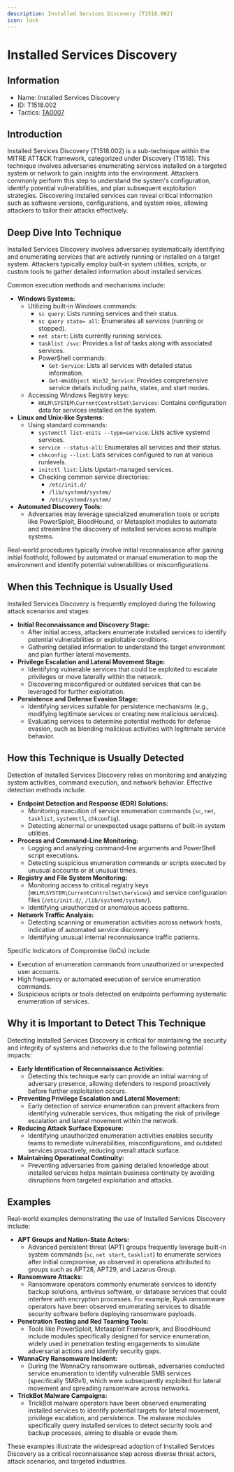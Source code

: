 ```yaml
---
description: Installed Services Discovery [T1518.002]
icon: lock
---
```


# Installed Services Discovery

## Information

* Name: Installed Services Discovery
* ID: T1518.002
* Tactics: [TA0007](../)

## Introduction

Installed Services Discovery (T1518.002) is a sub-technique within the MITRE ATT\&CK framework, categorized under Discovery (T1518). This technique involves adversaries enumerating services installed on a targeted system or network to gain insights into the environment. Attackers commonly perform this step to understand the system's configuration, identify potential vulnerabilities, and plan subsequent exploitation strategies. Discovering installed services can reveal critical information such as software versions, configurations, and system roles, allowing attackers to tailor their attacks effectively.

## Deep Dive Into Technique

Installed Services Discovery involves adversaries systematically identifying and enumerating services that are actively running or installed on a target system. Attackers typically employ built-in system utilities, scripts, or custom tools to gather detailed information about installed services.

Common execution methods and mechanisms include:

* **Windows Systems:**
  * Utilizing built-in Windows commands:
    * `sc query`: Lists running services and their status.
    * `sc query state= all`: Enumerates all services (running or stopped).
    * `net start`: Lists currently running services.
    * `tasklist /svc`: Provides a list of tasks along with associated services.
    * PowerShell commands:
      * `Get-Service`: Lists all services with detailed status information.
      * `Get-WmiObject Win32_Service`: Provides comprehensive service details including paths, states, and start modes.
  * Accessing Windows Registry keys:
    * `HKLM\SYSTEM\CurrentControlSet\Services`: Contains configuration data for services installed on the system.
* **Linux and Unix-like Systems:**
  * Using standard commands:
    * `systemctl list-units --type=service`: Lists active systemd services.
    * `service --status-all`: Enumerates all services and their status.
    * `chkconfig --list`: Lists services configured to run at various runlevels.
    * `initctl list`: Lists Upstart-managed services.
    * Checking common service directories:
      * `/etc/init.d/`
      * `/lib/systemd/system/`
      * `/etc/systemd/system/`
* **Automated Discovery Tools:**
  * Adversaries may leverage specialized enumeration tools or scripts like PowerSploit, BloodHound, or Metasploit modules to automate and streamline the discovery of installed services across multiple systems.

Real-world procedures typically involve initial reconnaissance after gaining initial foothold, followed by automated or manual enumeration to map the environment and identify potential vulnerabilities or misconfigurations.

## When this Technique is Usually Used

Installed Services Discovery is frequently employed during the following attack scenarios and stages:

* **Initial Reconnaissance and Discovery Stage:**
  * After initial access, attackers enumerate installed services to identify potential vulnerabilities or exploitable conditions.
  * Gathering detailed information to understand the target environment and plan further lateral movements.
* **Privilege Escalation and Lateral Movement Stage:**
  * Identifying vulnerable services that could be exploited to escalate privileges or move laterally within the network.
  * Discovering misconfigured or outdated services that can be leveraged for further exploitation.
* **Persistence and Defense Evasion Stage:**
  * Identifying services suitable for persistence mechanisms (e.g., modifying legitimate services or creating new malicious services).
  * Evaluating services to determine potential methods for defense evasion, such as blending malicious activities with legitimate service behavior.

## How this Technique is Usually Detected

Detection of Installed Services Discovery relies on monitoring and analyzing system activities, command execution, and network behavior. Effective detection methods include:

* **Endpoint Detection and Response (EDR) Solutions:**
  * Monitoring execution of service enumeration commands (`sc`, `net`, `tasklist`, `systemctl`, `chkconfig`).
  * Detecting abnormal or unexpected usage patterns of built-in system utilities.
* **Process and Command-Line Monitoring:**
  * Logging and analyzing command-line arguments and PowerShell script executions.
  * Detecting suspicious enumeration commands or scripts executed by unusual accounts or at unusual times.
* **Registry and File System Monitoring:**
  * Monitoring access to critical registry keys (`HKLM\SYSTEM\CurrentControlSet\Services`) and service configuration files (`/etc/init.d/`, `/lib/systemd/system/`).
  * Identifying unauthorized or anomalous access patterns.
* **Network Traffic Analysis:**
  * Detecting scanning or enumeration activities across network hosts, indicative of automated service discovery.
  * Identifying unusual internal reconnaissance traffic patterns.

Specific Indicators of Compromise (IoCs) include:

* Execution of enumeration commands from unauthorized or unexpected user accounts.
* High frequency or automated execution of service enumeration commands.
* Suspicious scripts or tools detected on endpoints performing systematic enumeration of services.

## Why it is Important to Detect This Technique

Detecting Installed Services Discovery is critical for maintaining the security and integrity of systems and networks due to the following potential impacts:

* **Early Identification of Reconnaissance Activities:**
  * Detecting this technique early can provide an initial warning of adversary presence, allowing defenders to respond proactively before further exploitation occurs.
* **Preventing Privilege Escalation and Lateral Movement:**
  * Early detection of service enumeration can prevent attackers from identifying vulnerable services, thus mitigating the risk of privilege escalation and lateral movement within the network.
* **Reducing Attack Surface Exposure:**
  * Identifying unauthorized enumeration activities enables security teams to remediate vulnerabilities, misconfigurations, and outdated services proactively, reducing overall attack surface.
* **Maintaining Operational Continuity:**
  * Preventing adversaries from gaining detailed knowledge about installed services helps maintain business continuity by avoiding disruptions from targeted exploitation and attacks.

## Examples

Real-world examples demonstrating the use of Installed Services Discovery include:

* **APT Groups and Nation-State Actors:**
  * Advanced persistent threat (APT) groups frequently leverage built-in system commands (`sc`, `net start`, `tasklist`) to enumerate services after initial compromise, as observed in operations attributed to groups such as APT28, APT29, and Lazarus Group.
* **Ransomware Attacks:**
  * Ransomware operators commonly enumerate services to identify backup solutions, antivirus software, or database services that could interfere with encryption processes. For example, Ryuk ransomware operators have been observed enumerating services to disable security software before deploying ransomware payloads.
* **Penetration Testing and Red Teaming Tools:**
  * Tools like PowerSploit, Metasploit Framework, and BloodHound include modules specifically designed for service enumeration, widely used in penetration testing engagements to simulate adversarial actions and identify security gaps.
* **WannaCry Ransomware Incident:**
  * During the WannaCry ransomware outbreak, adversaries conducted service enumeration to identify vulnerable SMB services (specifically SMBv1), which were subsequently exploited for lateral movement and spreading ransomware across networks.
* **TrickBot Malware Campaigns:**
  * TrickBot malware operators have been observed enumerating installed services to identify potential targets for lateral movement, privilege escalation, and persistence. The malware modules specifically query installed services to detect security tools and backup processes, aiming to disable or evade them.

These examples illustrate the widespread adoption of Installed Services Discovery as a critical reconnaissance step across diverse threat actors, attack scenarios, and targeted industries.
